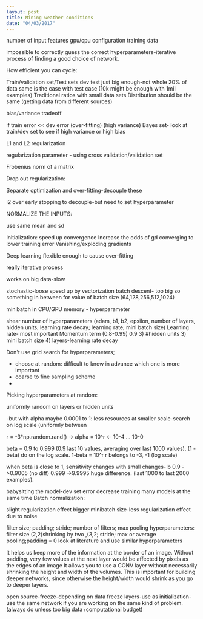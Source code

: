 ```yaml
---
layout: post
title: Mining weather conditions
date: "04/03/2017"
---
```



number of input features
gpu/cpu configuration
training data

impossible to correctly guess the correct hyperparameters-iterative process of finding a good choice of network.

How efficient you can cycle:

Train/validation set/Test sets
dev test just big enough-not whole 20% of data
same is the case with test case (10k might be enough with 1mil examples)
Traditional ratios with small data sets
Distribution should be the same (getting data from different sources)

bias/variance tradeoff 

if train error << dev error (over-fitting) (high variance)
Bayes set- look at train/dev set to see if high variance or high bias
 
L1 and L2 regularization

regularization parameter - using cross validation/validation set

Frobenius norm of a matrix

Drop out regularization:

Separate optimization and over-fitting-decouple these

l2 over early stopping to decouple-but need to set hyperparameter


NORMALIZE THE INPUTS:

use same mean and sd


Initialization: speed up convergence
Increase the odds of gd converging to lower training error
Vanishing/exploding gradients

Deep learning flexible enough to cause over-fitting

really iterative process

works on big data-slow 

stochastic-loose speed up by vectorization
batch descent- too big
so something in between for value of batch size (64,128,256,512,1024)

minibatch in CPU/GPU memory - hyperparameter


shear number of hyperparameters (adam, b1, b2, epsilon, number of layers, hidden units; learning rate decay;
learning rate; mini batch size)
Learning rate- most important
Momentum term (0.8-0.99) 0.9
3) #hidden units
3) mini batch size
4) layers-learning rate decay

Don't use grid search for hyperparameters;
- choose at random: difficult to know in advance which one is more important 
- coarse to fine sampling scheme
-
Picking hyperparameters at random:

uniformly random on layers or hidden units

-but with alpha maybe 0.0001 to 1: less resources at smaller scale-search on log scale (uniformly between 

r = -3*np.random.rand() -> 
alpha = 10^r <- 10-4 ... 10-0

beta = 0.9 to 0.999 (0.9 last 10 values, averaging over last 1000 values). (1 - beta) do on the log scale.
1-beta = 10^r r belongs to -3, -1 (log scale)

when beta is close to 1, sensitivity changes with small changes- b 0.9 ->0.9005 (no diff) 0.999 ->9.9995 huge difference. (last 1000 to last 2000 examples).

babysitting the model-dev set error decrease
training many models at the same time
Batch normalization:

slight regularization effect 
bigger minibatch size-less regularization effect due to noise

filter size; padding; stride; number of filters;
max pooling hyperparameters: filter size (2,2)shrinking by two ,(3,2; stride; max or average pooling;padding = 0
look at literature and use similar hyperparameters

It helps us keep more of the information at the border of an image. Without padding, very few values at the next layer would be affected by pixels as the edges of an image
It allows you to use a CONV layer without necessarily shrinking the height and width of the volumes. This is important for building deeper networks, since otherwise the height/width would shrink as you go to deeper layers.



open source-freeze-depending on data freeze layers-use as initialization-use the same network if you are working on the same kind of problem. (always do unless too big data+computational budget)
